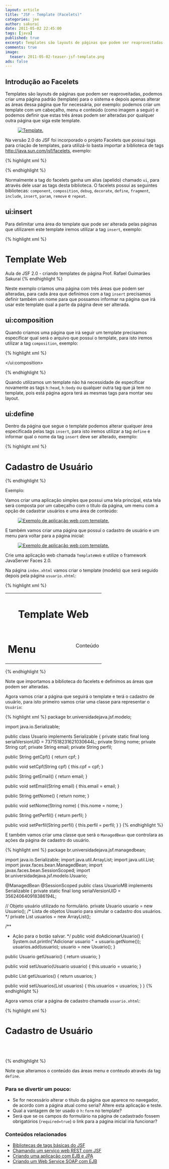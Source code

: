 ```yaml
---
layout: article
title: "JSF - Template (Facelets)"
categories: jee
author: sakurai
date: 2011-05-02 22:45:00
tags: [java]
published: true
excerpt: Templates são layouts de páginas que podem ser reaproveitadas.
comments: true
image:
  teaser: 2011-05-02-teaser-jsf-template.png
ads: false
---
```


## Introdução ao Facelets

Templates são layouts de páginas que podem ser reaproveitadas, podemos criar uma página padrão (template) para o sistema e depois apenas alterar as áreas dessa página que for necessária, por exemplo: podemos criar um template com um cabeçalho, menu e conteúdo (como imagem a seguir) e podemos definir que estas três áreas podem ser alteradas por qualquer outra página que siga este template.

<figure>
    <a href="/images/2011-05-02-jsf-template-01.png"><img src="/images/2011-05-02-jsf-template-01.png" alt="Template."></a>
</figure>

Na versão 2.0 do JSF foi incorporado o projeto Facelets que possui tags para criação de templates, para utilizá-lo basta importar a biblioteca de tags http://java.sun.com/jsf/facelets, exemplo:

{% highlight xml %}
<html xmlns="http://www.w3.org/1999/xhtml"
      xmlns:h="http://java.sun.com/jsf/html"
      xmlns:ui="http://java.sun.com/jsf/facelets">

</html>
{% endhighlight %}

Normalmente a tag do facelets ganha um alias (apelido) chamado `ui`, para através dele usar as tags desta biblioteca. O facelets possui as seguintes bibliotecas: `component`, `composition`, `debug`, `decorate`, `define`, `fragment`, `include`, `insert`, `param`, `remove` e `repeat`.

## ui:insert

Para delimitar uma área do template que pode ser alterada pelas páginas que utilizarem este template iremos utilizar a tag `insert`, exemplo:

{% highlight xml %}
<html xmlns="http://www.w3.org/1999/xhtml"
      xmlns:h="http://java.sun.com/jsf/html"
      xmlns:ui="http://java.sun.com/jsf/facelets">
  <h:head>
    <title>JSF 2.0 - Exemplo de template</title>
  </h:head>
  <h:body>
    <ui:insert name="cabecalho">
      <h1>Template Web</h1>
    </ui:insert>
    <ui:insert name="conteudo">
      Aula de JSF 2.0 - criando templates de página
    </ui:insert>
    <ui:insert name="rodape">
      Prof. Rafael Guimarães Sakurai
    </ui:insert>
  </h:body>
</html>
{% endhighlight %}

Neste exemplo criamos uma página com três áreas que podem ser alteradas, para cada área que definimos com a tag `insert` precisamos definir também um nome para que possamos informar na página que irá usar este template qual a parte da página deve ser alterada.

## ui:composition

Quando criamos uma página que irá seguir um template precisamos especificar qual será o arquivo que possui o template, para isto iremos utilizar a tag `composition`, exemplo:

{% highlight xml %}
<html xmlns="http://www.w3.org/1999/xhtml"
      xmlns:h="http://java.sun.com/jsf/html"
      xmlns:ui="http://java.sun.com/jsf/facelets">
  <ui:composition template="/principal.xhtml">

  </ui:composition>
</html>
{% endhighlight %}

Quando utilizamos um template não há necessidade de especificar novamente as tags `h:head`, `h:body` ou qualquer outra tag que já tem no template, pois está página agora terá as mesmas tags para montar seu layout.

## ui:define

Dentro da página que segue o template podemos alterar qualquer área especificada pelas tags `insert`, para isto iremos utilizar a tag `define` e informar qual o nome da tag `insert` deve ser alterado, exemplo:

{% highlight xml %}
<html xmlns="http://www.w3.org/1999/xhtml"
      xmlns:h="http://java.sun.com/jsf/html"
      xmlns:ui="http://java.sun.com/jsf/facelets">
  <ui:composition template="/principal.xhtml">
    <ui:define name="conteudo">
      <h1>Cadastro de Usuário</h1>
    </ui:define>
  </ui:composition>
</html>
{% endhighlight %}

Exemplo:

Vamos criar uma aplicação simples que possui uma tela principal, esta tela será composta por um cabeçalho com o título da página, um menu com a opção de cadastrar usuários e uma área de conteúdo:

<figure>
    <a href="/images/2011-05-02-jsf-template-02.png"><img src="/images/2011-05-02-jsf-template-02.png" alt="Exemplo de aplicação web com template."></a>
</figure>

E também vamos criar uma página que possui o cadastro de usuário e um menu para voltar para a página inicial:

<figure>
    <a href="/images/2011-05-02-jsf-template-03.png"><img src="/images/2011-05-02-jsf-template-03.png" alt="Exemplo de aplicação web com template."></a>
</figure>

Crie uma aplicação web chamada `TemplateWeb` e utilize o framework JavaServer Faces 2.0.

Na página `index.xhtml` vamos criar o template (modelo) que será seguido depois pela página `usuario.xhtml`:

{% highlight xml %}
<?xml version='1.0' encoding='UTF-8' ?>
<!DOCTYPE html PUBLIC "-//W3C//DTD XHTML 1.0 Transitional//EN" "http://www.w3.org/TR/xhtml1/DTD/xhtml1-transitional.dtd">
<html xmlns="http://www.w3.org/1999/xhtml"
      xmlns:h="http://java.sun.com/jsf/html"
      xmlns:ui="http://java.sun.com/jsf/facelets">
  <h:head>
    <title>Template Web</title>
  </h:head>
  <h:body>
    <h:form id="form">
      <table width="100%">
        <tr>
          <td colspan="2" align="center">
            <ui:insert name="cabecalho">
              <h1>Template Web</h1>
            </ui:insert>
          </td>
        </tr>
        <tr>
          <td width="200px" valign="top">
            <ui:insert name="menu">
              <h1>Menu</h1>
              <h:panelGrid columns="1">
                <h:commandLink value="Cadastro de Usuário" action="usuario.xhtml"/>
              </h:panelGrid>
            </ui:insert>
          </td>
          <td>
            <ui:insert name="conteudo">
              Conteúdo
            </ui:insert>
          </td>
        </tr>
      </table>
    </h:form>
  </h:body>
</html>
{% endhighlight %}

Note que importamos a biblioteca do facelets e definimos as áreas que podem ser alteradas.

Agora vamos criar a página que seguirá o template e terá o cadastro de usuário, para isto primeiro vamos criar uma classe para representar o `Usuário`:

{% highlight xml %}
package br.universidadejava.jsf.modelo;

import java.io.Serializable;

public class Usuario implements Serializable {
  private static final long serialVersionUID = 7371518231621030644L;
  private String nome;
  private String cpf;
  private String email;
  private String perfil;

  public String getCpf() {
    return cpf;
  }

  public void setCpf(String cpf) {
    this.cpf = cpf;
  }

  public String getEmail() {
    return email;
  }

  public void setEmail(String email) {
    this.email = email;
  }

  public String getNome() {
    return nome;
  }

  public void setNome(String nome) {
    this.nome = nome;
  }

  public String getPerfil() {
    return perfil;
  }

  public void setPerfil(String perfil) {
    this.perfil = perfil;
  }
}
{% endhighlight %}

E também vamos criar uma classe que será o `ManagedBean` que controlara as ações da página de cadastro do usuário.

{% highlight xml %}
package br.universidadejava.jsf.managedbean;

import java.io.Serializable;
import java.util.ArrayList;
import java.util.List;
import javax.faces.bean.ManagedBean;
import javax.faces.bean.SessionScoped;
import br.universidadejava.jsf.modelo.Usuario;

@ManagedBean
@SessionScoped
public class UsuarioMB implements Serializable {
  private static final long serialVersionUID = 356240640918386194L;

  // Objeto usuário utilizado no formulário.
  private Usuario usuario = new Usuario();
  /* Lista de objetos Usuario para simular o cadastro dos
     usuários. */
  private List<Usuario> usuarios = new ArrayList<Usuario>();

  /**
   * Ação para o botão salvar.
   */
  public void doAdicionarUsuario() {
    System.out.println("Adicionar usuario " + usuario.getNome());
    usuarios.add(usuario);
    usuario = new Usuario();
  }

  public Usuario getUsuario() {
    return usuario;
  }

  public void setUsuario(Usuario usuario) {
    this.usuario = usuario;
  }

  public List<Usuario> getUsuarios() {
    return usuarios;
  }

  public void setUsuarios(List<Usuario> usuarios) {
    this.usuarios = usuarios;
  }
}
{% endhighlight %}

Agora vamos criar a página de cadastro chamada `usuario.xhtml`:

{% highlight xml %}
<?xml version='1.0' encoding='UTF-8' ?>
<!DOCTYPE html PUBLIC "-//W3C//DTD XHTML 1.0 Transitional//EN" "http://www.w3.org/TR/xhtml1/DTD/xhtml1-transitional.dtd">
<html xmlns="http://www.w3.org/1999/xhtml"
      xmlns:h="http://java.sun.com/jsf/html"
      xmlns:ui="http://java.sun.com/jsf/facelets"
      xmlns:f="http://java.sun.com/jsf/core">
  <ui:composition template="/index.xhtml">
    <ui:define name="menu">
      <h:commandLink value="Inicio"  action="/index.xhtml"/>
    </ui:define>
    <ui:define name="conteudo">
      <h1>Cadastro de Usuário</h1>
      <h:panelGrid id="dadosUsuario" columns="2">
        <h:outputText id="nomeText" value="Nome:"/>
        <h:inputText id="nome" label="Nome" value="#{usuarioMB.usuario.nome}" maxlength="200" size="100"/>
        <h:outputText id="cpfText" value="CPF:"/>
        <h:inputText id="cpf" label="CPF" value="#{usuarioMB.usuario.cpf}" maxlength="14" size="20"/>
        <h:outputText id="emailText" value="Email:"/>
        <h:inputText id="email" label="Email" value="#{usuarioMB.usuario.email}" maxlength="50" size="50"/>
        <h:outputText id="perfilText" value="Perfil:"/>
        <h:selectOneMenu id="perfil" label="Perfil" value="#{usuarioMB.usuario.perfil}">
          <f:selectItem itemLabel="Administrador" itemValue="Administrador"/>
          <f:selectItem itemLabel="Supervisor" itemValue="Supervisor"/>
          <f:selectItem itemLabel="Vendedor" itemValue="Vendedor"/>
        </h:selectOneMenu>
      </h:panelGrid>
      <br/>
      <h:commandButton id="salvar" value="Salvar" actionListener="#{usuarioMB.doAdicionarUsuario}" >
        <f:ajax execute="@form" render="usuarios dadosUsuario" />
      </h:commandButton>
      <br/><br/>
      <h:dataTable id="usuarios" value="#{usuarioMB.usuarios}" var="usuario">
        <h:column>
          <f:facet name="header">
            <h:outputText id="columnNome" value="Nome"/>
          </f:facet>
          <h:outputText id="nomeUsuario" value="#{usuario.nome}"/>
        </h:column>
        <h:column>
          <f:facet name="header">
            <h:outputText id="columnCPF" value="CPF"/>
          </f:facet>
          <h:outputText id="cpfUsuario" value="#{usuario.cpf}"/>
        </h:column>
        <h:column>
          <f:facet name="header">
            <h:outputText id="columnEmail" value="Email"/>
          </f:facet>
          <h:outputText id="emailUsuario" value="#{usuario.email}"/>
        </h:column>
        <h:column>
          <f:facet name="header">
            <h:outputText id="columnPerfil" value="Perfil"/>
          </f:facet>
          <h:outputText id="perfilUsuario" value="#{usuario.perfil}"/>
        </h:column>
      </h:dataTable>
    </ui:define>
  </ui:composition>
</html>
{% endhighlight %}

Note que alteramos o conteúdo das áreas menu e conteudo através da tag `define`.

### Para se divertir um pouco:

* Se for necessário alterar o titulo da página que aparece no navegador, de acordo com a página atual como seria? Altere esta aplicação e teste.
* Qual a vantagem de ter usado o `h:form` no template?
* Será que se os campos do formulário na página de cadastrado fossem obrigatórios (`required=true`) o link para a página inicial iria funcionar?


### Conteúdos relacionados

- [Bibliotecas de tags básicas do JSF](http://www.universidadejava.com.br/jee/jsf-tags-html/)
- [Chamando um serviço web REST com JSF](http://www.universidadejava.com.br/jee/webservice-rest-jsf/)
- [Criando uma aplicação com EJB e JPA](http://www.universidadejava.com.br/jee/criando-aplicacao-ejb-jpa/)
- [Criando um Web Service SOAP com EJB](http://www.universidadejava.com.br/jee/criando-webservice-com-ejb/)